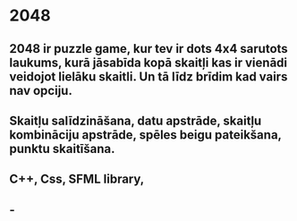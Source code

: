 # 2048

## 2048 ir puzzle game, kur tev ir dots 4x4 sarutots laukums, kurā jāsabīda kopā skaitļi kas ir vienādi veidojot lielāku skaitli. Un tā līdz brīdim kad vairs nav opciju.

## Skaitļu salīdzināšana, datu apstrāde, skaitļu kombināciju apstrāde, spēles beigu pateikšana, punktu skaitīšana.

## C++, Css, SFML library, 

## -

